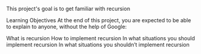 This project's goal is to get familiar with recursion

Learning Objectives
At the end of this project, you are expected to be able to explain to anyone, without the help of Google:

What is recursion
How to implement recursion
In what situations you should implement recursion
In what situations you shouldn’t implement recursion
